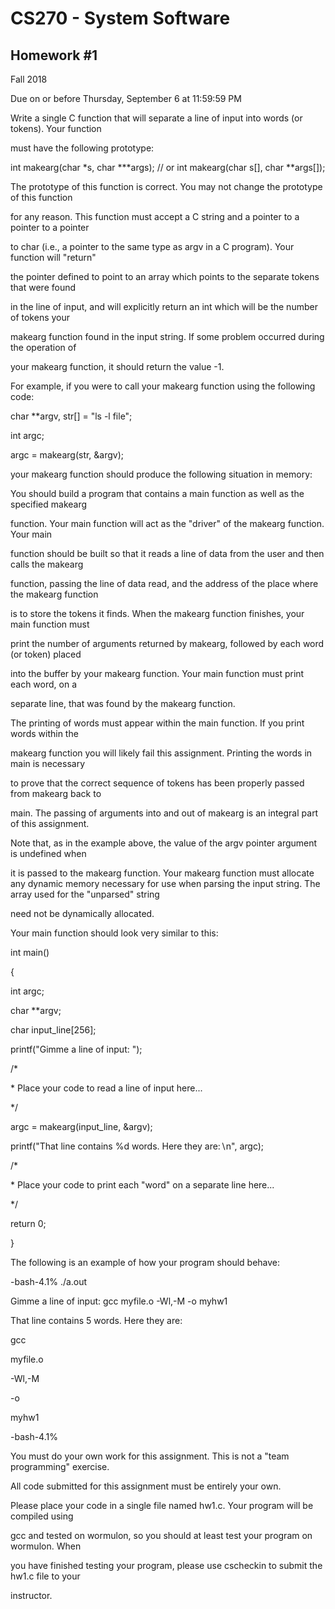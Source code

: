 # CS270 - System Software

## Homework \#1

Fall 2018

Due on or before Thursday, September 6 at 11:59:59 PM

Write a single C function that will separate a line of input into words
(or tokens). Your function

must have the following prototype:

int makearg(char \*s, char \*\*\*args); // or int makearg(char s\[\],
char \*\*args\[\]);

The prototype of this function is correct. You may not change the
prototype of this function

for any reason. This function must accept a C string and a pointer to a
pointer to a pointer

to char (i.e., a pointer to the same type as argv in a C program). Your
function will "return"

the pointer defined to point to an array which points to the separate
tokens that were found

in the line of input, and will explicitly return an int which will be
the number of tokens your

makearg function found in the input string. If some problem occurred
during the operation of

your makearg function, it should return the value -1.

For example, if you were to call your makearg function using the
following code:

char \*\*argv, str\[\] = "ls -l file";

int argc;

argc = makearg(str, &argv);

your makearg function should produce the following situation in memory:

You should build a program that contains a main function as well as the
specified makearg

function. Your main function will act as the "driver" of the makearg
function. Your main

function should be built so that it reads a line of data from the user
and then calls the makearg

function, passing the line of data read, and the address of the place
where the makearg function

is to store the tokens it finds. When the makearg function finishes,
your main function must

print the number of arguments returned by makearg, followed by each word
(or token) placed

into the buffer by your makearg function. Your main function must print
each word, on a

separate line, that was found by the makearg function.

The printing of words must appear within the main function. If you print
words within the

makearg function you will likely fail this assignment. Printing the
words in main is necessary

to prove that the correct sequence of tokens has been properly passed
from makearg back to

main. The passing of arguments into and out of makearg is an integral
part of this assignment.

Note that, as in the example above, the value of the argv pointer
argument is undefined when

it is passed to the makearg function. Your makearg function must
allocate any dynamic memory necessary for use when parsing the input
string. The array used for the "unparsed" string

need not be dynamically allocated.

Your main function should look very similar to this:

int main()

{

int argc;

char \*\*argv;

char input\_line\[256\];

printf("Gimme a line of input: ");

/\*

\* Place your code to read a line of input here\...

\*/

argc = makearg(input\_line, &argv);

printf("That line contains %d words. Here they are:$\backslash$n",
argc);

/\*

\* Place your code to print each "word" on a separate line here\...

\*/

return 0;

}

The following is an example of how your program should behave:

-bash-4.1% ./a.out

Gimme a line of input: gcc myfile.o -Wl,-M -o myhw1

That line contains 5 words. Here they are:

gcc

myfile.o

-Wl,-M

-o

myhw1

-bash-4.1%

You must do your own work for this assignment. This is not a "team
programming" exercise.

All code submitted for this assignment must be entirely your own.

Please place your code in a single file named hw1.c. Your program will
be compiled using

gcc and tested on wormulon, so you should at least test your program on
wormulon. When

you have finished testing your program, please use cscheckin to submit
the hw1.c file to your

instructor.
